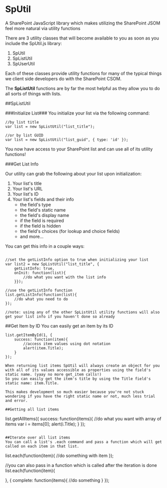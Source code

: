 SpUtil
======

A SharePoint JavaScript library which makes utilizing the SharePoint JSOM feel more natural via utility functions

There are 3 utility classes that will become available to you as soon as you include the SpUtil.js library:

1. SpUtil
2. SpListUtil
3. SpUserUtil

Each of these classes provide utility functions for many of the typical things we client side developers do with the SharePoint CSOM.

The **SpListUtil** functions are by far the most helpful as they allow you to do all sorts of things with lists.

##SpListUtil

###Initialize List###
You initialize your list via the following command: 

```
//by list title
var list = new SpListUtil("list_title");

//or by list GUID
var list = new SpListUtil("list_guid", { type: 'id' });

```
You now have access to your SharePoint list and can use all of its utility functions!

###Get List Info

Our utility can grab the following about your list upon initialization:

1. Your list's title
2. Your list's URL
3. Your list's ID
4. Your list's fields and their info
	* the field's type
	* the field's static name
	* the field's display name
	* if the field is required
	* if the field is hidden
	* the field's choices (for lookup and choice fields)
	* and more...

You can get this info in a couple ways:

```

//set the getListInfo option to true when initializing your list
var list2 = new SpListUtil("list_title", { 
	getListInfo: true,
	onInit: function(list){
		//do what you want with the list info
	}});

//use the getListInfo function
list.getListInfo(function(list){
	//do what you need to do
});

//note: using any of the other SpListUtil utility functions will also get your list info if you haven't done so already

```

##Get Item by ID
You can easily get an item by its ID
```
list.getItemById(1, {
	success: function(item){
		//access item values using dot notation
		alert(item.Title);
	}
});

When returning list items SpUtil will always create an object for you with all of its values accessible as properties using the field's static name. (yaay no more get_item calls!) 
So you can easily get the item's title by using the Title field's static name: item.Title.

This makes development so much easier because you're not stuck wondering if you have the right static name or not, much less trial and error.

##Getting all list items
```
list.getAllItems({
	success: function(items){
		//do what you want with array of items
		var i = items[0];
		alert(i.Title);
	}
});
```

##Iterate over all list items
You can call a list's .each command and pass a function which will get called on each item in that list. 
```
list.each(function(item){
	//do something with item
});

//you can also pass in a function which is called after the iteration is done
list.each(function(item){

}, {
	complete: function(items){
		//do something
	}
});
